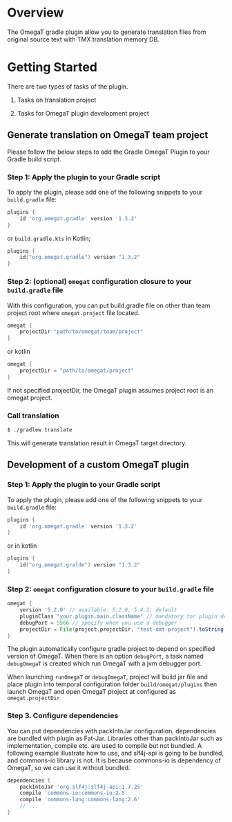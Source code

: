 # Overview

The OmegaT gradle plugin allow you to generate translation files from original source text
with TMX translation memory DB.

# Getting Started 

There are two types of tasks of the plugin.

1. Tasks on translation project

2. Tasks for OmegaT plugin development project


## Generate translation on OmegaT team project

Please follow the below steps to add the Gradle OmegaT Plugin to your Gradle build script.

### Step 1: Apply the plugin to your Gradle script

To apply the plugin, please add one of the following snippets to your `build.gradle` file:

```groovy
plugins {
    id 'org.omegat.gradle' version '1.3.2'
}
```
or `build.gradle.kts` in Kotlin;

```kotlin
plugins {
    id("org.omegat.gradle") version "1.3.2"
}
```

### Step 2: (optional) `omegat` configuration closure to your `build.gradle` file

With this configuration, you can put build.gradle file on other than team project root where `omegat.project` file located.

```groovy
omegat {
    projectDir "path/to/omegat/team/project"
}
```
or kotlin
```kotlin
omegat {
    projectDir = "path/to/omegat/project"
}
```

If not specified projectDir, the OmegaT plugin assumes project root is an omegat project.

###  Call translation

```bash
$ ./gradlew translate
```

This will generate translation result in OmegaT target directory.


## Development of a custom OmegaT plugin

### Step 1: Apply the plugin to your Gradle script

To apply the plugin, please add one of the following snippets to your `build.gradle` file:

```groovy
plugins {
    id 'org.omegat.gradle' version '1.3.2'
}
```
or in kotlin
```kotlin
plugins {
    id("org.omegat.gralde") version "1.3.2"
}
```


### Step 2: `omegat` configuration closure to your `build.gradle` file

```groovy
omegat {
    version '5.2.0' // available: 5.2.0, 5.4.1: default
    pluginClass "your.plugin.main.className" // mandatory for plugin development
    debugPort = 5566 // specify when you use a debugger
    projectDir = File(project.projectDir, "test-omt-project").toString()
}
```

The plugin automatically configure gradle project to depend on specified version of OmegaT.
When there is an option `debugPort`, a task named `debugOmegaT` is created which run OmegaT
with a jvm debugger port.

When launching `runOmegaT` or `debugOmegaT`, project will build jar file and place
plugin into temporal configuration folder `build/omegat/plugins` then launch OmegaT
and open OmegaT project at configured as `omegat.projectDir`


### Step 3. Configure dependencies

You can put dependencies with packIntoJar configuration, dependencies are bundled with plugin as Fat-Jar.
Libraries other than packIntoJar such as implementation, compile etc. are used to compile but not bundled.
A following example illustrate how to use, and slf4j-api is going to be bundled, and commons-io library is not.
It is because commons-io is dependency of OmegaT, so we can use it without bundled.

```groovy
dependencies {
    packIntoJar 'org.slf4j:slf4j-api:1.7.25'
    compile 'commons-io:commons-io:2.5'
    compile 'commons-lang:commons-lang:2.6'
    // ...
}
```
